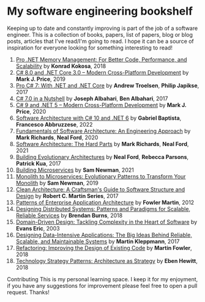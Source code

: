 # My software engineering bookshelf

Keeping up to date and constantly improving is part of the job of a software engineer.
This is a collection of books, papers, list of papers, blog or blog posts, articles that I've read/I'm going to read.
I hope it can be a source of inspiration for everyone looking for something interesting to read!

1. [Pro .NET Memory Management: For Better Code, Performance, and Scalability](https://www.amazon.com/Pro-NET-Memory-Management-Performance/dp/148424026X) by <b>Konrad Kokosa</b>, 2018
2. [C# 8.0 and .NET Core 3.0 – Modern Cross-Platform Development](https://www.amazon.de/dp/B07YLXFGBS) by <b>Mark J. Price</b>, 2019
3. [Pro C# 7: With .NET and .NET Core](https://www.amazon.de/dp/1484230175) by <b>Andrew Troelsen</b>, <b>Philip Japikse</b>, 2017
4. [C# 7.0 in a Nutshell](https://www.amazon.de/dp/1491987650) by <b>Joseph Albahari</b>, <b>Ben Albahari</b>, 2017
5. [C# 9 and .NET 5 – Modern Cross-Platform Development](https://www.amazon.com/NET-Cross-Platform-Development-intelligent-Framework/dp/180056810X) by <b>Mark J. Price</b>, 2020
6. [Software Architecture with C# 10 and .NET 6](https://www.amazon.com/Software-Architecture-NET-solutions-microservices-ebook/dp/B09QKXPCWN/) by <b>Gabriel Baptista</b>, <b>Francesco Abbruzzese</b>, 2022
7. [Fundamentals of Software Architecture: An Engineering Approach](https://www.amazon.com/Fundamentals-Software-Architecture-Engineering-Approach-ebook/dp/B0849MPK73)  by <b>Mark Richards</b>, <b>Neal Ford</b>, 2020
8. [Software Architecture: The Hard Parts](https://www.amazon.com/Software-Architecture-Parts-Neal-Ford-ebook/dp/B09H2H5QKC) by <b>Mark Richards</b>, <b>Neal Ford</b>, 2021
9. [Building Evolutionary Architectures](https://www.amazon.com/Building-Evolutionary-Architectures-Support-Constant/dp/1491986360) by <b>Neal Ford</b>, <b>Rebecca Parsons</b>, <b>Patrick Kua</b>, 2017
10. [Building Microservices](https://www.amazon.com/Building-Microservices-Sam-Newman-ebook/dp/B09B5L4NVT) by <b>Sam Newman</b>, 2021
11. [Monolith to Microservices: Evolutionary Patterns to Transform Your Monolith](https://www.amazon.com/Monolith-Microservices-Evolutionary-Patterns-Transform-ebook/dp/B081TKSSNN) by <b>Sam Newman</b>, 2019
12. [Clean Architecture: A Craftsman's Guide to Software Structure and Design](https://www.amazon.com/Clean-Architecture-Craftsmans-Software-Structure-ebook/dp/B075LRM681) by <b>Robert C. Martin Series</b>, 2017
13. [Patterns of Enterprise Application Architecture](https://www.amazon.com/Patterns-Enterprise-Application-Architecture-Addison-Wesley-ebook/dp/B008OHVDFM) by <b>Fowler Martin</b>, 2012
14. [Designing Distributed Systems: Patterns and Paradigms for Scalable, Reliable Services](https://www.amazon.com/Designing-Distributed-Systems-Patterns-Paradigms-ebook/dp/B079YTM4FC) by <b>Brendan Burns</b>, 2018
15. [Domain-Driven Design: Tackling Complexity in the Heart of Software](https://www.amazon.com/Domain-Driven-Design-Tackling-Complexity-Software-ebook/dp/B00794TAUG) by <b>Evans Eric</b>, 2003
16. [Designing Data-Intensive Applications: The Big Ideas Behind Reliable, Scalable, and Maintainable Systems](https://www.amazon.com/Designing-Data-Intensive-Applications-Reliable-Maintainable/dp/1449373321) by <b>Martin Kleppmann</b>, 2017
17. [Refactoring: Improving the Design of Existing Code](https://www.amazon.com/Refactoring-Improving-Existing-Addison-Wesley-Signature/dp/0134757599) by <b>Martin Fowler</b>, 2018
18. [Technology Strategy Patterns: Architecture as Strategy](https://www.amazon.com/Technology-Strategy-Patterns-Architecture-ebook/dp/B07JJNSP92) by <b>Eben Hewitt</b>, 2018

Contributing
This is my personal learning space. I keep it for my enjoyment, if you have any suggestions for improvement please feel free to open a pull request.
Thanks!


